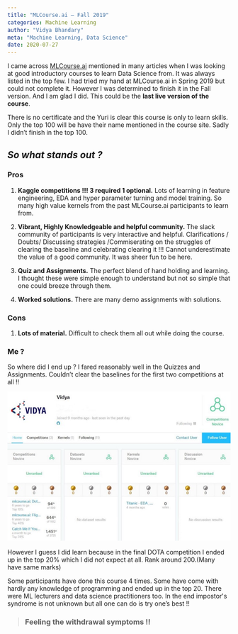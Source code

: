 ```yaml
---
title: "MLCourse.ai — Fall 2019"
categories: Machine Learning
author: "Vidya Bhandary"
meta: "Machine Learning, Data Science"
date: 2020-07-27
---
```


I came across [MLCourse.ai](https://mlcourse.ai) mentioned in many articles when I was looking at good introductory courses to learn Data Science from. 
It was always listed in the top few. I had tried my hand at MLCourse.ai in Spring 2019 but could not complete it. 
However I was determined to finish it in the Fall version. And I am glad I did. This could be the **last live version of the course**.

There is no certificate and the Yuri is clear this course is only to learn skills. Only the top 100 will be have their name mentioned in the course site. 
Sadly I didn’t finish in the top 100. 

## *So what stands out ?*

### Pros
1. **Kaggle competitions !!! 3 required 1 optional.**
Lots of learning in feature engineering, EDA and hyper parameter turning and model training. So many high value kernels from the past MLCourse.ai participants to learn from.

2. **Vibrant, Highly Knowledgeable and helpful community.**
The slack community of participants is very interactive and helpful. Clarifications / Doubts/ Discussing strategies /Commiserating on the struggles of clearing the baseline and 
celebrating clearing it !!! Cannot underestimate the value of a good community. It was sheer fun to be here.

3. **Quiz and Assignments.** The perfect blend of hand holding and learning. I thought these were simple enough to understand but not so simple that one 
could breeze through them.

4. **Worked solutions.** There are many demo assignments with solutions.

### Cons

1. **Lots of material.** Difficult to check them all out while doing the course.

### **Me ?**

So where did I end up ? I fared reasonably well in the Quizzes and Assignments. Couldn’t clear the baselines for the first two competitions at all !! 

![](/images/MLCourse.jpeg)

However I guess I did learn because in the final DOTA competition I ended up in the top 20% which 
I did not expect at all. Rank around 200.(Many have same marks)

Some participants have done this course 4 times. Some have come with hardly any knowledge of programming and ended up in the top 20. 
There were ML lecturers and data science practitioners too. 
In the end impostor's syndrome is not unknown but all one can do is try one’s best !!

> ### Feeling the withdrawal symptoms !!
